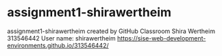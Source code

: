 # assignment1-shirawertheim
assignment1-shirawertheim created by GitHub Classroom
Shira Wertheim 
313546442 
User name: shirawertheim https://sise-web-development-environments.github.io/313546442/

